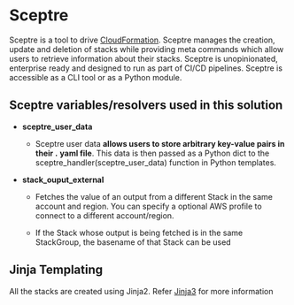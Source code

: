 # Sceptre
Sceptre is a tool to drive [CloudFormation](https://aws.amazon.com/cloudformation/). Sceptre manages the creation, update and deletion of stacks while providing meta commands which allow users to retrieve information about their stacks. Sceptre is unopinionated, enterprise ready and designed to run as part of CI/CD pipelines. Sceptre is accessible as a CLI tool or as a Python module.

## Sceptre variables/resolvers used in this solution

* **sceptre_user_data**
	* Sceptre user data **allows users to store arbitrary key-value pairs in their <stack-name>.**  **yaml file**. This data is then passed as a Python dict to the sceptre_handler(sceptre_user_data) function in Python templates.

* **stack_ouput_external**
  * Fetches the value of an output from a different Stack in the same account and region. You can specify a optional AWS profile to connect to a different account/region.

  * If the Stack whose output is being fetched is in the same StackGroup, the basename of that Stack can be used
  
## Jinja Templating

All the stacks are created using Jinja2. 
Refer [Jinja3](https://jinja.palletsprojects.com/en/3.0.x/) for more information
